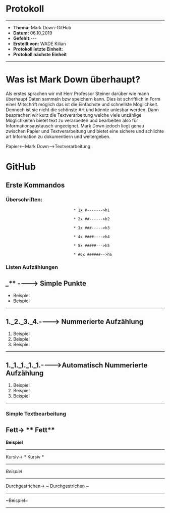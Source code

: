 # Protokoll
--------------------------------------------------------------------------------------------------------------------------
* **Thema:** Mark Down-GitHub
* **Datum:** 06.10.2019
* **Gefehlt:**---
* **Erstellt von:** WADE Kilian
* **Protokoll letzte Einheit:** 
* **Protokoll nächste Einheit**
-----------------------------------------------------------------------------------------------------------------------------





# Was ist Mark Down überhaupt?
Als erstes sprachen wir mit Herr Professor Steiner darüber wie mann überhaupt Daten sammeln bzw speichern kann. Dies ist schriftlich in Form einer Mitschrift möglich das ist die Einfachste und schnellste Möglichkeit. Dennoch ist sie nicht die schönste Art und könnte unlesbar werden. Dann besprachen wir kurz die Textverarbeitung welche viele unzählige Möglichkeiten bietet text zu verarbeiten und bearbeiten also für Informationsaustausch ungeeignet. Mark Down jedoch liegt genau zwischen Papier und Textverarbeitung und bietet eine sichere und schlichte art Information zu dokumentiern und weitergeben.

Papier<--Mark Down-->Textverarbeitung


# GitHub
## Erste Kommandos
### Überschriften:
                                   
                                  * 1x #------->h1
                                   
                                  * 2x ##------>h2
                                   
                                  * 3x ###----->h3
                                  
                                  * 4x ####---->h4
                                   
                                  * 5x #####--->h5
                                   
                                  * #6x ######-->h6

### Listen Aufzählungen
*_*_*_* ----> Simple Punkte 
------
* Beispiel
* Beispiel
-----
1._2._3._4.----> Nummerierte Aufzählung
-----
1. Beispiel
2. Beispiel
3. Beispiel
-----
1._1._1._1._1.---->Automatisch Nummerierte Aufzählung
---------
1. Beispiel
1. Beispiel
1. Beispiel
--------
### Simple Textbearbeitung
Fett-> ** Fett**
------

**Beispiel**

----

Kursiv-> * Kursiv *

----

*Beispiel*

-----

Durchgestrichen-> ~ Durchgestrichen ~

------

~Beispiel~

------
